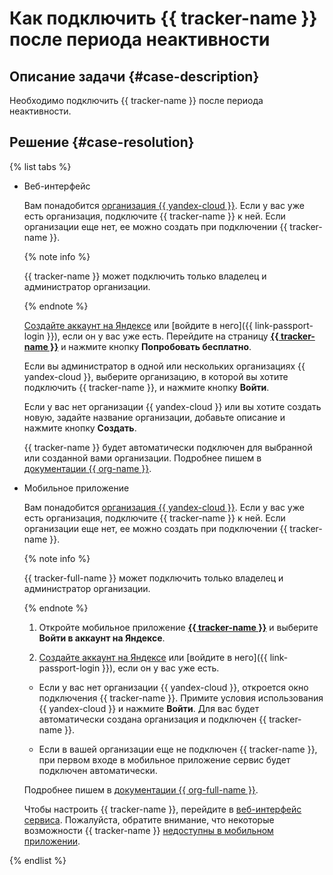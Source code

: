 # Как подключить {{ tracker-name }} после периода неактивности


## Описание задачи {#case-description}

Необходимо подключить {{ tracker-name }} после периода неактивности.

## Решение {#case-resolution}

{% list tabs %}

- Веб-интерфейс

   Вам понадобится [организация {{ yandex-cloud }}](../../../organization). Если у вас уже есть организация, подключите {{ tracker-name }} к ней. Если организации еще нет, ее можно создать при подключении {{ tracker-name }}.

   {% note info %}

   {{ tracker-name }} может подключить только владелец и администратор организации.

   {% endnote %}

   [Создайте аккаунт на Яндексе](https://yandex.ru/support/passport/authorization/registration.html) или [войдите в него]({{ link-passport-login }}), если он у вас уже есть. Перейдите на страницу [**{{ tracker-name }}**](https://yandex.cloud/ru/services/tracker) и нажмите кнопку **Попробовать бесплатно**.

   Если вы администратор в одной или нескольких организациях {{ yandex-cloud }}, выберите организацию, в которой вы хотите подключить {{ tracker-name }}, и нажмите кнопку **Войти**.

   Если у вас нет организации {{ yandex-cloud }} или вы хотите создать новую, задайте название организации, добавьте описание и нажмите кнопку **Создать**.

   {{ tracker-name }} будет автоматически подключен для выбранной или созданной вами организации. Подробнее пишем в [документации {{ org-name }}](../../../organization/).
   

- Мобильное приложение

   Вам понадобится [организация {{ yandex-cloud }}](../../../organization/). Если у вас уже есть организация, подключите {{ tracker-name }} к ней. Если организации еще нет, ее можно создать при подключении {{ tracker-name }}.

   {% note info %}

   {{ tracker-full-name }} может подключить только владелец и администратор организации.

   {% endnote %}

   1. Откройте мобильное приложение [**{{ tracker-name }}**](../../../tracker/mobile) и выберите **Войти в аккаунт на Яндексе**.

   1. [Создайте аккаунт на Яндексе](https://yandex.ru/support/passport/authorization/registration.html) или [войдите в него]({{ link-passport-login }}), если он у вас уже есть.

     - Если у вас нет организации {{ yandex-cloud }}, откроется окно подключения {{ tracker-name }}. Примите условия использования {{ yandex-cloud }} и нажмите **Войти**. Для вас будет автоматически создана организация и подключен {{ tracker-name }}.

     - Если в вашей организации еще не подключен {{ tracker-name }}, при первом входе в мобильное приложение сервис будет подключен автоматически.
   
   Подробнее пишем в [документации {{ org-full-name }}](../../../organization/).

   Чтобы настроить {{ tracker-name }}, перейдите в [веб-интерфейс сервиса](https://tracker.yandex.ru/). Пожалуйста, обратите внимание, что некоторые возможности {{ tracker-name }} [недоступны в мобильном приложении](../../../tracker/mobile/enable-tracker.md).

{% endlist %}